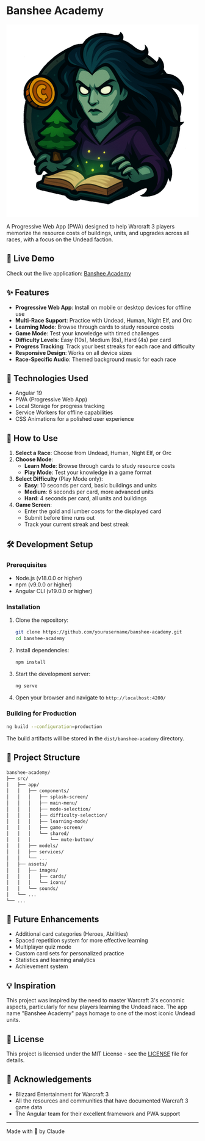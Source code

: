 # Banshee Academy

![Banshee Academy Logo](banshee-academy/src/assets/images/banshee-academy-logo-alpha.png)

A Progressive Web App (PWA) designed to help Warcraft 3 players memorize the resource costs of buildings, units, and upgrades across all races, with a focus on the Undead faction.

## 📱 Live Demo

Check out the live application: [Banshee Academy](https://yourusername.github.io/banshee-academy/)

## ✨ Features

- **Progressive Web App**: Install on mobile or desktop devices for offline use
- **Multi-Race Support**: Practice with Undead, Human, Night Elf, and Orc
- **Learning Mode**: Browse through cards to study resource costs
- **Game Mode**: Test your knowledge with timed challenges
- **Difficulty Levels**: Easy (10s), Medium (6s), Hard (4s) per card
- **Progress Tracking**: Track your best streaks for each race and difficulty
- **Responsive Design**: Works on all device sizes
- **Race-Specific Audio**: Themed background music for each race

## 🚀 Technologies Used

- Angular 19
- PWA (Progressive Web App)
- Local Storage for progress tracking
- Service Workers for offline capabilities
- CSS Animations for a polished user experience

## 📖 How to Use

1. **Select a Race**: Choose from Undead, Human, Night Elf, or Orc
2. **Choose Mode**: 
   - **Learn Mode**: Browse through cards to study resource costs
   - **Play Mode**: Test your knowledge in a game format
3. **Select Difficulty** (Play Mode only):
   - **Easy**: 10 seconds per card, basic buildings and units
   - **Medium**: 6 seconds per card, more advanced units
   - **Hard**: 4 seconds per card, all units and buildings
4. **Game Screen**:
   - Enter the gold and lumber costs for the displayed card
   - Submit before time runs out
   - Track your current streak and best streak

## 🛠️ Development Setup

### Prerequisites

- Node.js (v18.0.0 or higher)
- npm (v9.0.0 or higher)
- Angular CLI (v19.0.0 or higher)

### Installation

1. Clone the repository:
   ```bash
   git clone https://github.com/yourusername/banshee-academy.git
   cd banshee-academy
   ```

2. Install dependencies:
   ```bash
   npm install
   ```

3. Start the development server:
   ```bash
   ng serve
   ```

4. Open your browser and navigate to `http://localhost:4200/`

### Building for Production

```bash
ng build --configuration=production
```

The build artifacts will be stored in the `dist/banshee-academy` directory.

## 📝 Project Structure

```
banshee-academy/
├── src/
│   ├── app/
│   │   ├── components/
│   │   │   ├── splash-screen/
│   │   │   ├── main-menu/
│   │   │   ├── mode-selection/
│   │   │   ├── difficulty-selection/
│   │   │   ├── learning-mode/
│   │   │   ├── game-screen/
│   │   │   └── shared/
│   │   │       └── mute-button/
│   │   ├── models/
│   │   ├── services/
│   │   └── ...
│   ├── assets/
│   │   ├── images/
│   │   │   ├── cards/
│   │   │   └── icons/
│   │   └── sounds/
│   └── ...
└── ...
```

## 🎯 Future Enhancements

- Additional card categories (Heroes, Abilities)
- Spaced repetition system for more effective learning
- Multiplayer quiz mode
- Custom card sets for personalized practice
- Statistics and learning analytics
- Achievement system

## 💡 Inspiration

This project was inspired by the need to master Warcraft 3's economic aspects, particularly for new players learning the Undead race. The app name "Banshee Academy" pays homage to one of the most iconic Undead units.

## 📜 License

This project is licensed under the MIT License - see the [LICENSE](LICENSE) file for details.

## 🙏 Acknowledgements

- Blizzard Entertainment for Warcraft 3
- All the resources and communities that have documented Warcraft 3 game data
- The Angular team for their excellent framework and PWA support

---

Made with 💜 by Claude
